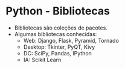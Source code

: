 # Python - Bibliotecas

- Bibliotecas são coleções de pacotes.
- Algumas bibliotecas conhecidas:
    - Web: Django, Flask, Pyramid, Tornado
    - Desktop: Tkinter, PyQT, Kivy
    - DC: SciPy, Pandas, IPython
    - IA: Scikit Learn